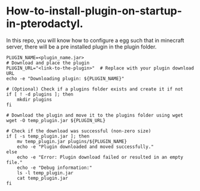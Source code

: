 # How-to-install-plugin-on-startup-in-pterodactyl.
In this repo, you will know how to configure a egg such that in minecraft server, there will be a pre installed plugin in the plugin folder.

```
PLUGIN_NAME=<plugin_name.jar>
# Download and place the plugin
PLUGIN_URL="<link-to-the-plugin>"  # Replace with your plugin download URL
echo -e "Downloading plugin: ${PLUGIN_NAME}"

# (Optional) Check if a plugins folder exists and create it if not
if [ ! -d plugins ]; then
    mkdir plugins
fi

# Download the plugin and move it to the plugins folder using wget
wget -O temp_plugin.jar ${PLUGIN_URL}

# Check if the download was successful (non-zero size)
if [ -s temp_plugin.jar ]; then
    mv temp_plugin.jar plugins/${PLUGIN_NAME}
    echo -e "Plugin downloaded and moved successfully."
else
    echo -e "Error: Plugin download failed or resulted in an empty file."
    echo -e "Debug information:"
    ls -l temp_plugin.jar
    cat temp_plugin.jar
fi
```
